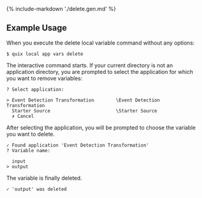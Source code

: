 {% include-markdown './delete.gen.md' %}

## Example Usage

When you execute the delete local variable command without any options:

```
$ quix local app vars delete
```

The interactive command starts. If your current directory is not an application directory, you are prompted to select the application for which you want to remove variables:

```
? Select application:

> Event Detection Transformation        \Event Detection Transformation
  Starter Source                        \Starter Source
  ✗ Cancel
```

After selecting the application, you will be prompted to choose the variable you want to delete.

```
✓ Found application 'Event Detection Transformation'
? Variable name:

  input
> output
```

The variable is finally deleted.

```
✓ 'output' was deleted
```